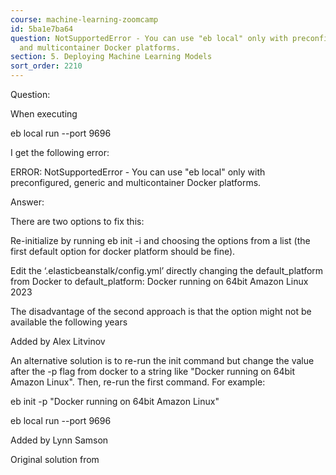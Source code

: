 ```yaml
---
course: machine-learning-zoomcamp
id: 5ba1e7ba64
question: NotSupportedError - You can use "eb local" only with preconfigured, generic
  and multicontainer Docker platforms.
section: 5. Deploying Machine Learning Models
sort_order: 2210
---
```


Question:

When executing

eb local run  --port 9696

I get the following error:

ERROR: NotSupportedError - You can use "eb local" only with preconfigured, generic and multicontainer Docker platforms.

Answer:

There are two options to fix this:

Re-initialize by running eb init -i and choosing the options from a list (the first default option for docker platform should be fine).

Edit the ‘.elasticbeanstalk/config.yml’ directly changing the default_platform from Docker to default_platform: Docker running on 64bit Amazon Linux 2023

The disadvantage of the second approach is that the option might not be available the following years

Added by Alex Litvinov

An alternative solution is to re-run the init command but change the value after the -p flag from docker to a string like "Docker running on 64bit Amazon Linux". Then, re-run the first command. For example:

eb init -p "Docker running on 64bit Amazon Linux" <appname>

eb local run --port 9696

Added by Lynn Samson

Original solution from

